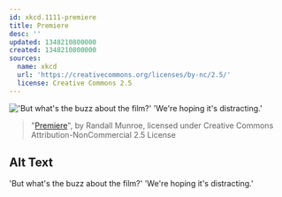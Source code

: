 ```yaml
---
id: xkcd.1111-premiere
title: Premiere
desc: ''
updated: 1348210800000
created: 1348210800000
sources:
  name: xkcd
  url: 'https://creativecommons.org/licenses/by-nc/2.5/'
  license: Creative Commons 2.5
---
```

!['But what's the buzz about the film?' 'We're hoping it's distracting.'](https://imgs.xkcd.com/comics/premiere.png)
> "[Premiere](https://xkcd.com/1111/)", by Randall Munroe, licensed under Creative Commons Attribution-NonCommercial 2.5 License

## Alt Text
'But what's the buzz about the film?' 'We're hoping it's distracting.'
